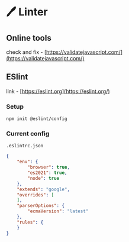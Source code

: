 # 🖊 Linter

## Online tools

check and fix - [https://validatejavascript.com/](https://validatejavascript.com/)

## ESlint

link - [https://eslint.org](https://eslint.org/)

### Setup

```
npm init @eslint/config
```

### Current config

`.eslintrc.json`

```json
{
    "env": {
        "browser": true,
        "es2021": true,
        "node": true
    },
    "extends": "google",
    "overrides": [
    ],
    "parserOptions": {
        "ecmaVersion": "latest"
    },
    "rules": {
    }
}

```
